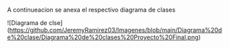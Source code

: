 A continueacion se anexa el respectivo diagrama de clases

![Diagrama de clse] (https://github.com/JeremyRamirez03/Imagenes/blob/main/Diagrama%20de%20clase/Diagrama%20de%20clases%20Proyecto%20Final.png)
